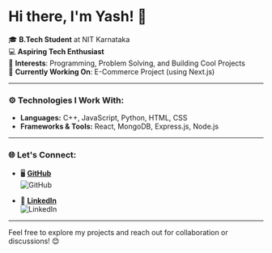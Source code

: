 # Hi there, I'm Yash! 👋  

🎓 **B.Tech Student** at NIT Karnataka  
💻 **Aspiring Tech Enthusiast**  
🌟 **Interests**: Programming, Problem Solving, and Building Cool Projects  
🚀 **Currently Working On**: E-Commerce Project (using Next.js)  

---

### ⚙️ **Technologies I Work With:**
- **Languages:** C++, JavaScript, Python, HTML, CSS  
- **Frameworks & Tools:** React, MongoDB, Express.js, Node.js  

---

### 🌐 **Let's Connect:**

- 🖥️ [**GitHub**](https://github.com/yash-geek)  
  <img src="https://img.shields.io/badge/-GitHub-181717?style=flat&logo=github&logoColor=white" alt="GitHub">  

- 💼 [**LinkedIn**](https://linkedin.com/in/yashgautam219)  
  <img src="https://img.shields.io/badge/-LinkedIn-0077B5?style=flat&logo=linkedin&logoColor=white" alt="LinkedIn">  

---

Feel free to explore my projects and reach out for collaboration or discussions! 😊  
